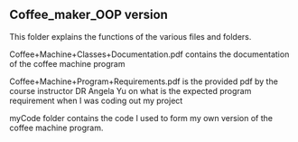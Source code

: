## Coffee_maker_OOP version

This folder explains the functions of the various files and folders.

Coffee+Machine+Classes+Documentation.pdf 
contains the documentation of the coffee machine program

Coffee+Machine+Program+Requirements.pdf
is the provided pdf by the course instructor DR Angela Yu on what is the expected program requirement when I was coding out my project

myCode folder contains the code I used to form my own version of the coffee machine program.
